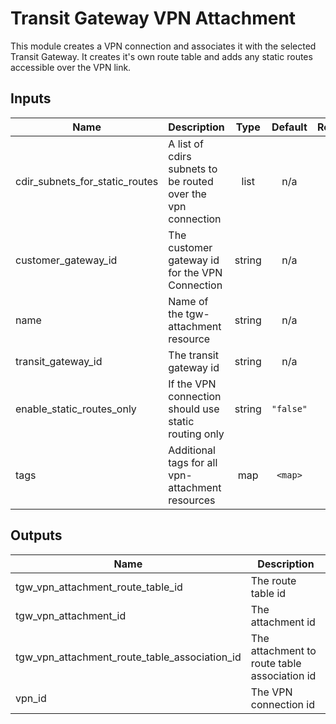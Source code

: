 # Transit Gateway VPN Attachment

This module creates a VPN connection and associates it with the selected Transit Gateway. It creates it's own route table
and adds any static routes accessible over the VPN link.

## Inputs

| Name | Description | Type | Default | Required |
|------|-------------|:----:|:-----:|:-----:|
| cdir\_subnets\_for\_static\_routes | A list of cdirs subnets to be routed over the vpn connection | list | n/a | yes |
| customer\_gateway\_id | The customer gateway id for the VPN Connection | string | n/a | yes |
| name | Name of the tgw-attachment resource | string | n/a | yes |
| transit\_gateway\_id | The transit gateway id | string | n/a | yes |
| enable\_static\_routes\_only | If the VPN connection should use static routing only | string | `"false"` | no |
| tags | Additional tags for all vpn-attachment resources | map | `<map>` | no |

## Outputs

| Name | Description |
|------|-------------|
| tgw_vpn\_attachment\_route\_table\_id | The route table id |
| tgw\_vpn\_attachment\_id | The attachment id |
| tgw\_vpn\_attachment\_route\_table\_association\_id | The attachment to route table association id |
| vpn\_id | The VPN connection id |

